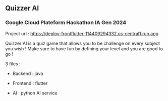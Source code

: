 ## Quizzer AI

### Google Cloud Plateform Hackathon IA Gen 2024

Project url : https://deploy-frontflutter-114409294332.us-central1.run.app

Quizzer AI is a quiz game that allows you to be challenge on every subject you wish ! Make sure to have fun by defining your level and you are good to go !

3 files :

- Backend : java

- Frontend : flutter

- AI : python AI service
